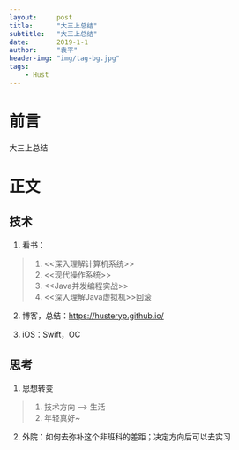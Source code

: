 ```yaml
---
layout:     post
title:      "大三上总结"
subtitle:   "大三上总结"
date:       2019-1-1
author:     "袁平"
header-img: "img/tag-bg.jpg"
tags:
    - Hust
---
```


# 前言

大三上总结

# 正文

## 技术

1. 看书：
> 1. <<深入理解计算机系统>>
> 2. <<现代操作系统>>
> 3. <<Java并发编程实战>>
> 4. <<深入理解Java虚拟机>>回滚

2. 博客，总结：https://husteryp.github.io/

3. iOS：Swift，OC

## 思考

1. 思想转变
> 1. 技术方向 --> 生活
> 2. 年轻真好~

2. 外院：如何去弥补这个非班科的差距；决定方向后可以去实习

